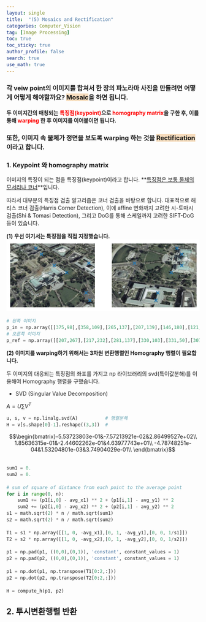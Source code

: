 ```yaml
---
layout: single  
title:  "(5) Mosaics and Rectification"
categories: Computer_Vision
tag: [Image Processing]
toc: true
toc_sticky: true
author_profile: false
search: true
use_math: true
---
```


### 각 veiw point의 이미지를 합쳐서 한 장의 파노라마 사진을 만들려면 어떻게 어떻게 해야할까요? <span style='background-color:#F7DDBE'>Mosaic</span>을 하면 됩니다.
#### 두 이미지간의 매칭되는 <span style="color:#ff0000">특징점(keypoint)</span>으로 <span style="color:#ff0000">homography matrix</span>을 구한 후, 이를 통해 <span style="color:#ff0000">warping</span> 한 후 이미지를 이어붙이면 됩니다.     

### 또한, 이미지 속 물체가 정면을 보도록 warping 하는 것을 <span style='background-color:#F7DDBE'>Rectification</span> 이라고 합니다.    

### 1. Keypoint 와 homography matrix

이미지의 특징이 되는 점을 특징점(keypoint)이라고 합니다. **<u>특징점은 보통 물체의 모서리나 코너</u>**입니다. 

따라서 대부분의 특징점 검출 알고리즘은 코너 검출을 바탕으로 합니다. 대표적으로 해리스 코너 검출(Harris Corner Detection), 이에 affine 변화까지 고려한 시-토마시 검출(Shi & Tomasi Detection), 그리고 DoG를 통해 스케일까지 고려한 SIFT-DoG 등이 있습니다.  

**(1) 우선 여기서는 특징점을 직접 지정했습니다.**
<img src="/assets/images/2023-03-29-warping/keypoint.png" alt="이미지 특징점"/>

```python
# 왼쪽 이미지
p_in = np.array([[375,98],[358,109],[265,137],[207,139],[146,180],[121,224],[371,250]])     
# 오른쪽 이미지
p_ref = np.array([[207,267],[217,232],[281,137],[330,103],[331,50],[307,22],[107,93]])
```


**(2) 이미지를 warping하기 위해서는 3차원 변환행렬인 Homography 행렬이 필요합니다.**

두 이미지의 대응되는 특징점의 좌표를 가지고 np 라이브러리의 svd(특이값분해)를 이용해여 Homography 행렬을 구했습니다.

- SVD (Singular Value Decomposition)

$A = U\sum V^T$

<!-- https://angeloyeo.github.io/2019/08/01/SVD.html -->
```python
u, s, v = np.linalg.svd(A)          # 행렬분해
H = v[s.shape[0]-1].reshape((3,3))  # 
```



$$\begin{bmatrix}-5.53723803e-01&-7.57213921e-02&2.86499527e+02\\  
1.85636315e-01&-2.44602262e-01&4.63977743e+01\\ 
-4.78748251e-04&1.53204801e-03&3.74904029e-01\\ \end{bmatrix}$$


```python

sum1 = 0.
sum2 = 0.

# sum of square of distance from each point to the average point
for i in range(0, n):
    sum1 += (p1[i,0] - avg_x1) ** 2 + (p1[i,1] - avg_y1) ** 2   
    sum2 += (p2[i,0] - avg_x2) ** 2 + (p2[i,1] - avg_y2) ** 2
s1 = math.sqrt(2) * n / math.sqrt(sum1)
s2 = math.sqrt(2) * n / math.sqrt(sum2)

T1 = s1 * np.array([[1, 0, -avg_x1],[0, 1, -avg_y1],[0, 0, 1/s1]])
T2 = s2 * np.array([[1, 0, -avg_x2],[0, 1, -avg_y2],[0, 0, 1/s2]])

p1 = np.pad(p1, ((0,0),(0,1)), 'constant', constant_values = 1)
p2 = np.pad(p2, ((0,0),(0,1)), 'constant', constant_values = 1)

p1 = np.dot(p1, np.transpose(T1[0:2,:]))
p2 = np.dot(p2, np.transpose(T2[0:2,:]))

H = compute_h(p1, p2)
```


<!-- <img src="/assets/images/2023-03-29-Mosaics_Rectification/keypoint.png" alt="이미지 특징점" style="zoom:100%;" /> <br/> -->
<!-- https://staff.fnwi.uva.nl/r.vandenboomgaard/IPCV20162017/20162017/LabExercises/Lab_ImageMosaic.html -->

<!-- https://hygenie-studynote.tistory.com/52 -->


## 2. 투시변환행렬 반환
<!-- https://deep-learning-study.tistory.com/200 -->